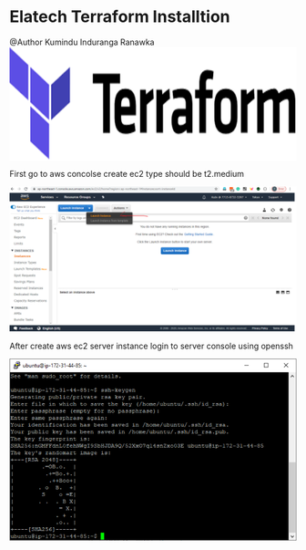 # Elatech Terraform Installtion  
@Author Kumindu Induranga Ranawka  
<img align="center" width="600" height="200" src="https://github.com/CloudAndContainer/Projects/blob/master/Screen%20Shots/download.png">

First go to aws concolse create ec2 type should be t2.medium  

![Terraform Image 2](https://github.com/CloudAndContainer/Projects/blob/master/Screen%20Shots/Image-01.png)


After create aws ec2 server instance login to server console using openssh 

![Terraform Image 3](https://github.com/CloudAndContainer/Projects/blob/master/Screen%20Shots/ssh.PNG)

